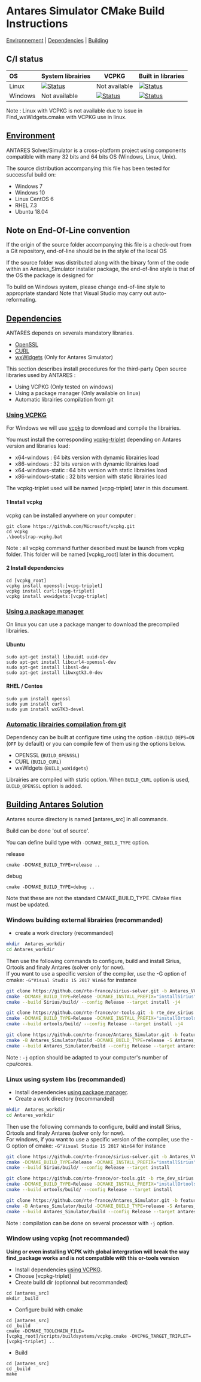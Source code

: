 ﻿# Antares Simulator CMake Build Instructions

[Environnement](#environment) | [Dependencies](#dependencies) | [Building](#building-antares-solution)

## C/I status
| OS     | System librairies | VCPKG | Built in libraries |
|:-------|-----|--------|------|
| Linux  | [![Status][linux_system_svg]][linux_system_link] |Not available  | [![Status][linux_deps_build_svg]][linux_deps_build_link] |
| Windows  | Not available|  [![Status][windows_vcpkg_svg]][windows_vcpkg_link] | [![Status][windows_deps_build_svg]][windows_deps_build_link] |


[linux_system_svg]: https://github.com/AntaresSimulatorTeam/Antares_Simulator/workflows/Linux%20CI%20(system%20libs)/badge.svg?branch=feature%2Fcmake_build_dependency_option

[linux_system_link]: https://github.com/AntaresSimulatorTeam/Antares_Simulator/actions?query=workflow%3A"Linux%20CI%20(system%20libs)"

[linux_deps_build_svg]: https://github.com/AntaresSimulatorTeam/Antares_Simulator/workflows/Linux%20CI%20(deps.%20compilation)/badge.svg?branch=feature%2Fcmake_build_dependency_option

[linux_deps_build_link]: https://github.com/AntaresSimulatorTeam/Antares_Simulator/actions?query=workflow%3A"Linux%20CI%20(deps.%20compilation)"

[windows_deps_build_svg]: https://github.com/AntaresSimulatorTeam/Antares_Simulator/workflows/Windows%20CI%20(deps.%20compilation)/badge.svg?branch=feature%2Fcmake_build_dependency_option

[windows_deps_build_link]: https://github.com/AntaresSimulatorTeam/Antares_Simulator/actions?query=workflow%3A"Windows%20CI%20(deps.%20compilation)"

[windows_vcpkg_svg]: https://github.com/AntaresSimulatorTeam/Antares_Simulator/workflows/Windows%20CI%20(VCPKG)/badge.svg?branch=feature%2Fcmake_build_dependency_option

[windows_vcpkg_link]: https://github.com/AntaresSimulatorTeam/Antares_Simulator/actions?query=workflow%3A"Linux%20CI%20(VCPKG)"

Note : Linux with VCPKG is not available due to issue in Find_wxWidgets.cmake with VCPKG use in linux.

## [Environment](#env)
ANTARES Solver/Simulator is a cross-platform project using components compatible
with many 32 bits and 64 bits OS (Windows, Linux, Unix). 

The source distribution accompanying this file has been tested for successful build on:

- Windows 7
- Windows 10
- Linux CentOS  6
- RHEL 7.3
- Ubuntu 18.04

## Note on End-Of-Line convention
If the origin of the source folder accompanying this file is a check-out 
from a Git repository, end-of-line should be in the style of the local OS

If the source folder was distributed along with the binary form of the code
within an Antares_Simulator installer package, the end-of-line style is that of
the OS the package is designed for

To build on Windows system, please change end-of-line style to appropriate standard 
Note that Visual Studio may carry out auto-reformating. 
 

## [Dependencies](#deps)
 ANTARES depends on severals mandatory libraries. 
 - [OpenSSL](https://github.com/openssl/openssl)
 - [CURL](https://github.com/curl/curl)
 - [wxWidgets](https://github.com/wxWidgets/wxWidgets)
 (Only for Antares Simulator)

This section describes install procedures for the third-party Open source libraries used by ANTARES :
- Using VCPKG (Only tested on windows)
- Using a package manager (Only available on linux)
- Automatic librairies compilation from git


### [Using VCPKG](#vcpkg)

For Windows we will use [vcpkg](https://github.com/microsoft/vcpkg) to download and compile the librairies.

You must install the corresponding [vcpkg-triplet](https://vcpkg.readthedocs.io/en/latest/users/integration/#triplet-selection) depending on Antares version and libraries load:

- x64-windows        : 64 bits version with dynamic librairies load
- x86-windows        : 32 bits version with dynamic librairies load
- x64-windows-static : 64 bits version with static librairies load
- x86-windows-static : 32 bits version with static librairies load

The vcpkg-triplet used will be named [vcpg-triplet] later in this document.

#### 1 Install vcpkg 

vcpkg can be installed anywhere on your computer :

```
git clone https://github.com/Microsoft/vcpkg.git
cd vcpkg
.\bootstrap-vcpkg.bat
```

Note : all vcpkg command further described must be launch from vcpkg folder. This folder will be named [vcpkg_root] later in this document.

#### 2 Install dependencies
```
cd [vcpkg_root]
vcpkg install openssl:[vcpg-triplet] 
vcpkg install curl:[vcpg-triplet] 
vcpkg install wxwidgets:[vcpg-triplet] 
```
### [Using a package manager](#linux_manager)
On linux you can use a package manger to download the precompiled librairies.

#### Ubuntu

```
sudo apt-get install libuuid1 uuid-dev
sudo apt-get install libcurl4-openssl-dev
sudo apt-get install libssl-dev
sudo apt-get install libwxgtk3.0-dev
```

#### RHEL / Centos

```
sudo yum install openssl
sudo yum install curl
sudo yum install wxGTK3-devel
```
### [Automatic librairies compilation from git](#git_compil)
Dependency can be built  at configure time using the option `-DBUILD_DEPS=ON` (`OFF` by default) or you can compile few of them using the options below.

* OPENSSL (`BUILD_OPENSSL`)
* CURL (`BUILD_CURL`)
* wxWidgets (`BUILD_wxWidgets`)

Librairies are compiled with static option. When `BUILD_CURL` option is used, `BUILD_OPENSSL` option is added.

## [Building Antares Solution](#build)
Antares source directory is named [antares_src] in all commands.

Build can be done 'out of source'.

You can define build type with ```-DCMAKE_BUILD_TYPE``` option.

release

```
cmake -DCMAKE_BUILD_TYPE=release ..
```
 debug
 ```
cmake -DCMAKE_BUILD_TYPE=debug ..
```
Note that these are not the standard CMAKE_BUILD_TYPE. CMake files must be updated.

### Windows building external librairies (recommanded)

- create a work directory (recommanded)


```bash
mkdir  Antares_workdir
cd Antares_workdir
```

Then use the following commands to configure, build and install Sirius, Ortools and finaly Antares (solver only for now).  
If you want to use a specific version of the compiler, use the -G option of cmake: ```-G"Visual Studio 15 2017 Win64``` for instance

```bash
git clone https://github.com/rte-france/sirius-solver.git -b Antares_VCPKG Sirius
cmake -DCMAKE_BUILD_TYPE=Release -DCMAKE_INSTALL_PREFIX="installSirius" -B Sirius/build -S Sirius/src
cmake --build Sirius/build/ --config Release --target install -j4

git clone https://github.com/rte-france/or-tools.git -b rte_dev_sirius ortools
cmake -DCMAKE_BUILD_TYPE=Release -DCMAKE_INSTALL_PREFIX="installOrtools" -B ortools/build -S ortools/ -DUSE_SIRIUS=ON -DUSE_COINOR=ON -DBUILD_PYTHON=OFF -DBUILD_TESTING=OFF -DBUILD_DEPS=ON -Dsirius_solver_ROOT=installSirius
cmake --build ortools/build/ --config Release --target install -j4

git clone https://github.com/rte-france/Antares_Simulator.git -b feature/Sirius_extraction Antares_Simulator
cmake -B Antares_Simulator/build -DCMAKE_BUILD_TYPE=release -S Antares_Simulator/src -Dsirius_solver_ROOT=installSirius -DBUILD_DEPS=ON -Dortools_ROOT=installOrtools
cmake --build Antares_Simulator/build --config Release --target antares-7.1-solver -j4
```

Note : ```-j``` option should be adapted to your computer's number of cpu/cores.

### Linux using system libs (recommanded)
- Install dependencies [using package manager](#using-a-package-manager).
- Create a work directory (recommanded)
```bash
mkdir  Antares_workdir
cd Antares_workdir
```

Then use the following commands to configure, build and install Sirius, Ortools and finaly Antares (solver only for now).  
For windows, if you want to use a specific version of the compiler, use the -G option of cmake: ```-G"Visual Studio 15 2017 Win64``` for instance

```bash
git clone https://github.com/rte-france/sirius-solver.git -b Antares_VCPKG Sirius
cmake -DCMAKE_BUILD_TYPE=Release -DCMAKE_INSTALL_PREFIX="installSirius" -B Sirius/build -S Sirius/src
cmake --build Sirius/build/ --config Release --target install

git clone https://github.com/rte-france/or-tools.git -b rte_dev_sirius ortools
cmake -DCMAKE_BUILD_TYPE=Release -DCMAKE_INSTALL_PREFIX="installOrtools" -B ortools/build -S ortools/ -DUSE_SIRIUS=ON -DUSE_COINOR=ON -DBUILD_PYTHON=OFF -DBUILD_TESTING=OFF -DBUILD_DEPS=ON -Dsirius_solver_ROOT=installSirius
cmake --build ortools/build/ --config Release --target install

git clone https://github.com/rte-france/Antares_Simulator.git -b feature/Sirius_extraction Antares_Simulator
cmake -B Antares_Simulator/build -DCMAKE_BUILD_TYPE=release -S Antares_Simulator/src -Dsirius_solver_ROOT=installSirius -Dortools_ROOT=installOrtools
cmake --build Antares_Simulator/build --config Release --target antares-7.1-solver
```

Note : compilation can be done on several processor with ```-j``` option.

### Window using vcpkg (not recommanded)

__Using or even installing VCPK with global intergration will break the way find_package works and is not compatible with this or-tools version__

- Install dependencies [using VCPKG](#using-vcpkg).
- Choose [vcpkg-triplet]
- Create build dir (optionnal but recommanded)
```
cd [antares_src]
mkdir _build
```
- Configure build with cmake

```
cd [antares_src]
cd _build
cmake -DCMAKE_TOOLCHAIN_FILE=[vcpkg_root]/scripts/buildsystems/vcpkg.cmake -DVCPKG_TARGET_TRIPLET=[vcpkg-triplet] ..
```
- Build
 ```
cd [antares_src]
cd _build
make
```